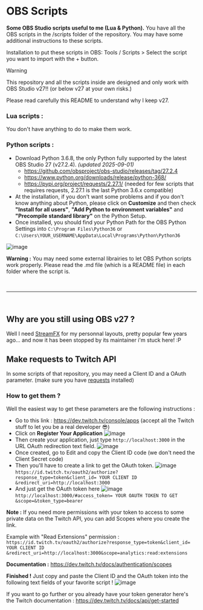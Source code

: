 # OBS Scripts
**Some OBS Studio scripts useful to me (Lua &amp; Python).**
You have all the OBS scripts in the /scripts folder of the repository. You may have some additional instructions to these scripts.

Installation to put these scripts in OBS: Tools / Scripts > Select the script you want to import with the + button.

> [!WARNING]
> This repository and all the scripts inside are designed and only work with OBS Studio v27!! (or below v27 at your own risks.)
>
> Please read carefully this README to understand why I keep v27.

### Lua scripts :
You don't have anything to do to make them work.

### Python scripts :
- Download Python 3.6.8, the only Python fully supported by the latest OBS Studio 27 (v27.2.4). *(updated 2025-09-01)*
  - https://github.com/obsproject/obs-studio/releases/tag/27.2.4
  - https://www.python.org/downloads/release/python-368/
  - https://pypi.org/project/requests/2.27.1/ (needed for few scripts that requires requests, 2.27.1 is the last Python 3.6.x compatible)
- At the installation, if you don't want some problems and if you don't know anything about Python, please click on **Customize** and then check **"Install for all users"**, **"Add Python to environment variables"** and **"Precompile standard library"** on the Python Setup.
- Once installed, you should find your Python Path for the OBS Python Settings into `C:\Program Files\Python36` or `C:\Users\YOUR_USERNAME\AppData\Local\Programs\Python\Python36`

![image](https://user-images.githubusercontent.com/49253492/181560527-8a00e625-d07b-4370-bb35-4b789040da82.png)

**Warning :** You may need some external librairies to let OBS Python scripts work properly. Please read the .md file (which is a README file) in each folder where the script is.

<br/>

---

<br/>

## Why are you still using OBS v27 ?
Well I need [StreamFX](https://github.com/Vhonowslend/StreamFX-Public) for my personnal layouts, pretty popular few years ago... and now it has been stopped by its maintainer i'm stuck here! :P

## Make requests to Twitch API
In some scripts of that repository, you may need a Client ID and a OAuth parameter. (make sure you have [requests](https://pypi.org/project/requests/2.27.1/) installed)

### How to get them ?

Well the easiest way to get these parameters are the following instructions :
- Go to this link : https://dev.twitch.tv/console/apps (accept all the Twitch stuff to let you be a real developer 😎)
- Click on **Register Your Application**
![image](https://user-images.githubusercontent.com/49253492/181560828-0f693d78-ffcc-490d-a9a6-e52ef4e677d6.png)
- Then create your application, just type `http://localhost:3000` in the URL OAuth redirection text field.
![image](https://user-images.githubusercontent.com/49253492/181560916-b1c89865-10fe-408f-a3e4-f739db82757f.png)
- Once created, go to Edit and copy the Client ID code (we don't need the Client Secret code)
- Then you'll have to create a link to get the OAuth token.
![image](https://user-images.githubusercontent.com/49253492/181565602-eeb6f214-d810-4fc3-906e-e5eeb18947af.png)
`https://id.twitch.tv/oauth2/authorize?response_type=token&client_id= YOUR CLIENT ID &redirect_uri=http://localhost:3000`
- And just get the OAuth token here
![image](https://user-images.githubusercontent.com/49253492/181567452-906d1aa0-a58a-4461-9739-f134e684ab16.png)
`http://localhost:3000/#access_token= YOUR OAUTH TOKEN TO GET &scope=&token_type=bearer`

**Note :** If you need more permissions with your token to access to some private data on the Twitch API, you can add Scopes where you create the link.

Example with "Read Extensions" permission : `https://id.twitch.tv/oauth2/authorize?response_type=token&client_id= YOUR CLIENT ID &redirect_uri=http://localhost:3000&scope=analytics:read:extensions`

**Documentation :** https://dev.twitch.tv/docs/authentication/scopes

**Finished !** Just copy and paste the Client ID and the OAuth token into the following text fields of your favorite script !
![image](https://user-images.githubusercontent.com/49253492/181570386-597cfaa2-65b4-4834-8ad3-3d1a5956a02d.png)


If you want to go further or you already have your token generator here's the Twitch documentation : https://dev.twitch.tv/docs/api/get-started
